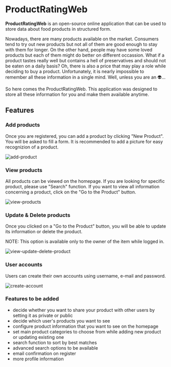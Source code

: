 # ProductRatingWeb
**ProductRatingWeb** is an open-source online application that can be used to store data about food products in structured form.

Nowadays, there are many products available on the market. Consumers tend to try out new products but not all of them are good enough to stay with them for longer. On the other hand, people may have some loved products but each of them might do better on different occassion. What if a product tastes really well but contains a hell of preservatives and should not be eaten on a daily basis? Oh, there is also a price that may play a role while deciding to buy a product. Unfortunately, it is nearly impossible to remember all these information in a single mind. Well, unless you are an :alien:...

So here comes the ProductRatingWeb. This application was designed to store all these information for you and make them available anytime.



## Features



### Add products

Once you are registered, you can add a product by clicking "New Product". You will be asked to fill a form.
It is recommended to add a picture for easy recognizion of a product.

![add-product](https://user-images.githubusercontent.com/87876261/148648787-c1c9bdd7-8976-4471-95a6-eb3cde0aa8da.jpg)


### View products

All products can be viewed on the homepage. If you are looking for specific product, please use "Search" function.
If you want to view all information concerning a product, click on the "Go to the Product" button.

![view-products](https://user-images.githubusercontent.com/87876261/148648803-3e2fc60e-9c93-44e1-aaa4-8fbaeb7b51d8.jpg)

### Update & Delete products

Once you clicked on a "Go to the Product" button, you will be able to update its information or delete the product.

NOTE: This option is available only to the owner of the item while logged in.

![view-update-delete-product](https://user-images.githubusercontent.com/87876261/148648810-62fccf30-951b-420e-abd2-e0b11139e1d4.jpg)

### User accounts

Users can create their own accounts using username, e-mail and password.

![create-account](https://user-images.githubusercontent.com/87876261/148648798-85cdf9b3-5151-4e64-b4f9-20dde5a0204c.jpg)

### Features to be added

* decide whether you want to share your product with other users by setting it as private or public
* decide which user's products you want to see
* configure product information that you want to see on the homepage
* set main product categories to choose from while adding new product or updating existing one
* search function to sort by best matches
* advanced search options to be available
* email confirmation on register
* more profile information
